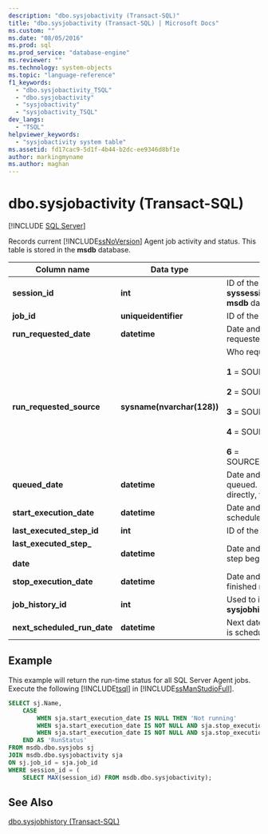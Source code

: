 ```yaml
---
description: "dbo.sysjobactivity (Transact-SQL)"
title: "dbo.sysjobactivity (Transact-SQL) | Microsoft Docs"
ms.custom: ""
ms.date: "08/05/2016"
ms.prod: sql
ms.prod_service: "database-engine"
ms.reviewer: ""
ms.technology: system-objects
ms.topic: "language-reference"
f1_keywords: 
  - "dbo.sysjobactivity_TSQL"
  - "dbo.sysjobactivity"
  - "sysjobactivity"
  - "sysjobactivity_TSQL"
dev_langs: 
  - "TSQL"
helpviewer_keywords: 
  - "sysjobactivity system table"
ms.assetid: fd17cac9-5d1f-4b44-b2dc-ee9346d8bf1e
author: markingmyname
ms.author: maghan
---
```

# dbo.sysjobactivity (Transact-SQL)
[!INCLUDE [SQL Server](../../includes/applies-to-version/sqlserver.md)]

  Records current [!INCLUDE[ssNoVersion](../../includes/ssnoversion-md.md)] Agent job activity and status.  This table is stored in the **msdb** database.
  
|Column name|Data type|Description|  
|-----------------|---------------|-----------------|  
|**session_id**|**int**|ID of the session stored in the **syssessions** table in the **msdb** database.|  
|**job_id**|**uniqueidentifier**|ID of the job.|  
|**run_requested_date**|**datetime**|Date and time that the job was requested to run.|  
|**run_requested_source**|**sysname(nvarchar(128))**|Who requested the job to run.<br /><br /> **1** = SOURCE_SCHEDULER<br /><br /> **2** = SOURCE_ALERTER<br /><br /> **3** = SOURCE_BOOT<br /><br /> **4** = SOURCE_USER<br /><br /> **6** = SOURCE_ON_IDLE_SCHEDULE|  
|**queued_date**|**datetime**|Date and time this job was queued. If the job is run directly, this column is NULL.|  
|**start_execution_date**|**datetime**|Date and time job has been scheduled to run.|  
|**last_executed_step_id**|**int**|ID of the last job step that ran.|  
|**last_executed_step_**<br /><br /> **date**|**datetime**|Date and time that the last job step began to run.|  
|**stop_execution_date**|**datetime**|Date and time that the job finished running.|  
|**job_history_id**|**int**|Used to identify a row in the **sysjobhistory** table.|  
|**next_scheduled_run_date**|**datetime**|Next date and time that the job is scheduled to run.|  

## Example
This example will return the run-time status for all SQL Server Agent jobs.  Execute the following [!INCLUDE[tsql](../../includes/tsql-md.md)] in [!INCLUDE[ssManStudioFull](../../includes/ssmanstudiofull-md.md)].
```sql
SELECT sj.Name, 
	CASE
		WHEN sja.start_execution_date IS NULL THEN 'Not running'
		WHEN sja.start_execution_date IS NOT NULL AND sja.stop_execution_date IS NULL THEN 'Running'
		WHEN sja.start_execution_date IS NOT NULL AND sja.stop_execution_date IS NOT NULL THEN 'Not running'
	END AS 'RunStatus'
FROM msdb.dbo.sysjobs sj
JOIN msdb.dbo.sysjobactivity sja
ON sj.job_id = sja.job_id
WHERE session_id = (
	SELECT MAX(session_id) FROM msdb.dbo.sysjobactivity); 
```
  
## See Also  
 [dbo.sysjobhistory &#40;Transact-SQL&#41;](../../relational-databases/system-tables/dbo-sysjobhistory-transact-sql.md)  
  
  

